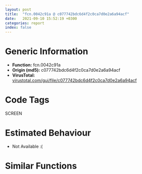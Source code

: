 ```yaml
---
layout: post
title:  "fcn.0042c91a @ c077742bdc6d4f2c0ca7d0e2a6a94acf"
date:   2021-09-10 15:52:19 +0300
categories: report
index: false
---
```


# Generic Information
- **Function:** fcn.0042c91a
- **Origin (md5):** c077742bdc6d4f2c0ca7d0e2a6a94acf
- **VirusTotal:** [virustotal.com/gui/file/c077742bdc6d4f2c0ca7d0e2a6a94acf][virustotal_ref]

# Code Tags
<span class="tag" id="SCREEN">SCREEN</span>


# Estimated Behaviour
<ul><li class="bhv-desc" id="na">Not Available :(</li></ul>

# Similar Functions
<script type="text/javascript" src="https://www.gstatic.com/charts/loader.js"></script>
<script type="text/javascript">

    google.charts.load('current', {'packages':['corechart']});
    google.charts.setOnLoadCallback(drawChart);

    function drawChart() {
    var data = new google.visualization.DataTable();
        data.addColumn('number', 'X');
        data.addColumn('number', 'Y');
        data.addColumn({type: 'string', role: 'tooltip', 'p': {'html': true}});
        data.addColumn({'type': 'string', 'role': 'style'});
        
        data.addRows([
    [593.9227294921875, -684.9530029296875, '<b><a href="/report/fcn.0042c91a@c077742bdc6d4f2c0ca7d0e2a6a94acf">fcn.0042c91a</a><br>@c077742bdc6d4f2c0ca7d0e2a6a94acf</b><br>', 'point { fill-color: #e0440e; }'],
[-1192.8865966796875, -169.5706024169922, '<b><a href="/report/fcn.0042c91a@96a869ae624ddb4834a1d5a829f85469">fcn.0042c91a</a><br>@96a869ae624ddb4834a1d5a829f85469</b><br>', 'null'],
[146.86265563964844, 1120.0528564453125, '<b><a href="/report/fcn.0042c91a@505be53c36227b94e2fcc406f247f6e5">fcn.0042c91a</a><br>@505be53c36227b94e2fcc406f247f6e5</b><br>', 'null'],

        ]);

    var options = {
        title: 'Similarity Plot',
        legend: 'none',
        colors: ['#dedbd9', '#e6693e', '#ec8f6e', '#f3b49f', '#f6c7b6'],
        tooltip: {isHtml: true, trigger: 'both'},
        explorer: {
        actions: ["dragToZoom", "rightClickToReset"],
        },
        chartArea: {
        width: '80%',
        height: '80%'
        },
        width: '100%',
        height: '100%'
    };

    var chart = new google.visualization.ScatterChart(document.getElementById('chart_div'));

    chart.draw(data, options);
    }
    
</script>


<div id="chart_div" style="width: 100%px; height: 100%;"></div>

# Disassembled Code
{% highlight nasm %}

push 0x50
mov eax, 0x457d7b
call fcn.00453ae0
mov eax, dword[ebp+8]
mov edi, ecx
fld qword[0x4778f0]
movsx ecx, ax
shr eax, 0x10
cwde
mov dword[ebp-0x28], eax
mov dword[ebp-0x2c], ecx
and dword[ebx], 0
fstp qword[ebp-0x24]
lea edx, [ebp-0x18]
fld qword[ebp-0x24]
push edx
fsub qword[ebp-0x24]
push 0x400
push 1
lea edx, [ebp-0x1c]
fstp qword[ebp-0x24]
push edx
fld qword[ebp-0x24]
lea esi, [edi+0x6c]
fld qword[ebp-0x24]
push 0x45b3b0
fmul qword[ebp-0x24]
fsubp st(1)
fsub qword[0x4778e8]
fstp qword[ebp-0x24]
fld qword[ebp-0x24]
fmul qword[ebp-0x24]
fstp qword[ebp-0x24]
fld qword[ebp-0x24]
fsub qword[ebp-0x24]
fsub qword[ebp-0x24]
fld qword[ebp-0x24]
fdiv qword[0x4778e0]
faddp st(1)
fsub qword[ebp-0x24]
mov eax, dword[0x47e988]
or dword[ebp-0x18], 0xffffffff
mov dword[ebp-0x1c], eax
mov eax, dword[esi]
fstp qword[ebp-0x24]
mov ecx, dword[eax]
push eax
call dword[ecx+0x14]
test eax, eax
js off.b726
lea eax, [ebp-0x3c]
push eax
call dword[sym.imp.OLEAUT32.dll_VariantClear]
push 3
pop eax
mov word[ebp-0x5c], ax
mov eax, dword[ebp-0x28]
mov dword[ebp-0x54], eax
push 3
pop eax
mov word[ebp-0x4c], ax
mov eax, dword[ebp-0x2c]
mov dword[ebp-0x44], eax
lea eax, [ebp-0x3c]
push eax
lea eax, [ebp-0x5c]
push eax
lea eax, [ebp-0x4c]
push eax
push dword[ebp-0x18]
push esi
call fcn.0040400d
mov esi, dword[sym.imp.OLEAUT32.dll_VariantCopy]
mov dword[ebp-0x20], eax
lea eax, [ebp-0x4c]
push eax
call esi
lea eax, [ebp-0x5c]
push eax
call esi
mov dword[ebp+8], 0x2c
mov dword[ebp-0x14], 0x62
mov eax, dword[ebp-0x14]
mov ecx, dword[ebp-0x14]
sub eax, ecx
mov dword[ebp-0x14], eax
mov eax, dword[ebp-0x14]
mov ecx, dword[ebp+8]
imul eax, ecx
mov ecx, dword[ebp-0x14]
imul eax, eax, 0x51
imul ecx, ecx, 0xffffffba
sub ecx, eax
mov eax, dword[ebp+8]
imul eax, eax, 0x35
add ecx, eax
mov eax, dword[ebp-0x14]
sub ecx, eax
mov eax, dword[ebp+8]
lea eax, [ecx+eax-0x20]
mov dword[ebp+8], eax
mov eax, dword[ebp-0x14]
mov ecx, dword[ebp+8]
imul eax, eax, 0x2e
sub ecx, eax
mov eax, dword[ebp+8]
sub ecx, eax
add ecx, dword[ebp+8]
push 0x3f
mov dword[ebp-0x14], ecx
mov eax, dword[ebp-0x14]
sub eax, 0x52
mov dword[ebp+8], eax
mov eax, dword[ebp+8]
mov ecx, dword[ebp-0x14]
lea eax, [ecx+eax+0x32]
mov dword[ebp-0x14], eax
mov eax, dword[ebp-0x14]
pop ecx
sub ecx, eax
mov eax, dword[ebp-0x14]
sub ecx, eax
add ecx, dword[ebp+8]
add ecx, dword[ebp+8]
mov dword[ebp+8], ecx
mov eax, dword[ebp+8]
mov ecx, dword[ebp+8]
imul eax, ecx
imul eax, eax, 0x3e
mov ecx, dword[ebp+8]
sub eax, ecx
mov ecx, dword[ebp-0x14]
sub eax, ecx
add eax, dword[ebp+8]
push 0x25
mov dword[ebp-0x14], eax
mov eax, dword[ebp+8]
cdq
pop ecx
idiv ecx
mov ecx, dword[ebp+8]
sub eax, ecx
mov dword[ebp-0x14], eax
add dword[ebp-0x14], 0xffffffb1
xor eax, eax
cmp dword[ebp-0x20], eax
jl off.b720
cmp word[ebp-0x3c], ax
je off.b720
push 0x16
push eax
lea eax, [ebp-0x3c]
push eax
push eax
call dword[sym.imp.OLEAUT32.dll_VariantTimeToDosDateTime]
test eax, eax
js off.b720
mov ecx, dword[ebp-0x34]
xor eax, eax
inc eax
mov dword[ebp+8], ecx
cmp ecx, eax
jg off.b489
xor edi, edi
lea eax, [ebp-0x3c]
push eax
call esi
mov eax, edi
jmp off.b728
fld qword[0x4779b8]
mov dword[ebx], eax
fstp qword[ebp-0x24]
lea eax, [ebp-0x2c]
fld qword[ebp-0x24]
push eax
fld qword[0x4779b0]
fmul st(1), st(0)
fxch st(1)
fdiv qword[0x477968]
fmul qword[ebp-0x24]
fstp qword[ebp-0x24]
fld qword[ebp-0x24]
fld qword[0x4779d0]
fsub st(1), st(0)
fld qword[ebp-0x24]
fsubp st(2)
fld qword[ebp-0x24]
fmul qword[ebp-0x24]
fsubp st(2)
fxch st(1)
fadd qword[0x4778b0]
fstp qword[ebp-0x24]
fld qword[ebp-0x24]
fmul qword[ebp-0x24]
fadd qword[ebp-0x24]
fadd qword[ebp-0x24]
fadd qword[0x4779c8]
fadd qword[ebp-0x24]
fstp qword[ebp-0x24]
fld qword[ebp-0x24]
fadd qword[ebp-0x24]
fadd qword[0x477960]
fadd qword[ebp-0x24]
fstp qword[ebp-0x24]
fld qword[ebp-0x24]
fmul qword[0x477958]
fadd qword[ebp-0x24]
fsub qword[ebp-0x24]
fsubrp st(2)
fld qword[ebp-0x24]
fsubp st(2)
fld qword[ebp-0x24]
fsubp st(2)
fsubp st(1)
fstp qword[ebp-0x24]
fld qword[ebp-0x24]
fadd qword[ebp-0x24]
fsub qword[ebp-0x24]
fstp qword[ebp-0x24]
fld qword[ebp-0x24]
fmul qword[0x477950]
fmul qword[ebp-0x24]
fld qword[ebp-0x24]
fmul qword[ebp-0x24]
push dword[edi+0x74]
fsubp st(1)
fstp qword[ebp-0x24]
call dword[sym.imp.USER32.dll_ClientToScreen]
movzx eax, word[ebp-0x28]
movzx ecx, word[ebp-0x2c]
shl eax, 0x10
or eax, ecx
push eax
push dword[ebp+8]
push 0xa1
push dword[edi+4]
call dword[sym.imp.USER32.dll_SendMessageW]
mov edi, eax
jmp off.b476
lea eax, [ebp-0x3c]
push eax
call esi
xor eax, eax
call fcn.00453bb8
ret 4

{% endhighlight %}

[virustotal_ref]: https://www.virustotal.com/gui/file/c077742bdc6d4f2c0ca7d0e2a6a94acf